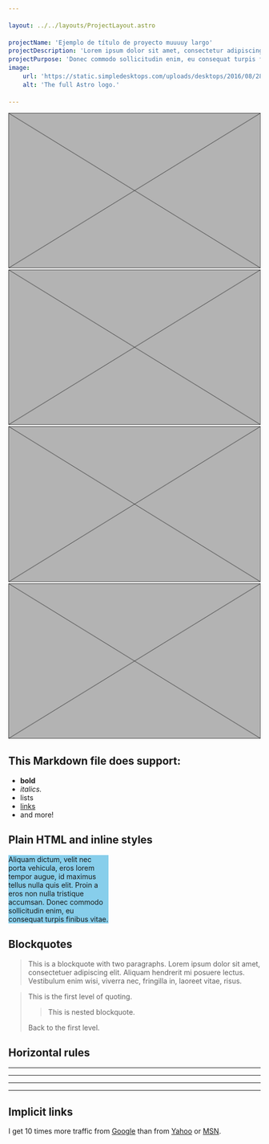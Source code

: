 ```yaml
---

layout: ../../layouts/ProjectLayout.astro

projectName: 'Ejemplo de título de proyecto muuuuy largo'
projectDescription: 'Lorem ipsum dolor sit amet, consectetur adipiscing elit. Aliquam dictum, velit nec porta vehicula, eros lorem tempor augue, id maximus tellus nulla quis elit.'
projectPurpose: 'Donec commodo sollicitudin enim, eu consequat turpis finibus vitae. Nulla rutrum ante non ex viverra bibendum. Proin porta elementum pellentesque. Mauris id venenatis augue.'
image:
    url: 'https://static.simpledesktops.com/uploads/desktops/2016/08/28/Wind-Vector-resize.png'
    alt: 'The full Astro logo.'

---
```


![Alt test](../../images/placeholder-spread.png)
![Alt test](../../images/placeholder-spread.png)
![Alt test](../../images/placeholder-spread.png)
![Alt test](../../images/placeholder-spread.png)

## This Markdown file does support:

- **bold**
- _italics._
- lists
- [links](#)
- and more!

## Plain HTML and inline styles

<div style="max-width: 200px; background-color: skyblue;">
    <p>Aliquam dictum, velit nec porta vehicula, eros lorem tempor augue, id maximus tellus nulla quis elit. Proin a eros non nulla tristique accumsan. Donec commodo sollicitudin enim, eu consequat turpis finibus vitae.</p>
</div>

## Blockquotes

> This is a blockquote with two paragraphs. Lorem ipsum dolor sit amet,
> consectetuer adipiscing elit. Aliquam hendrerit mi posuere lectus.
> Vestibulum enim wisi, viverra nec, fringilla in, laoreet vitae, risus.

> This is the first level of quoting.
>
> > This is nested blockquote.
>
> Back to the first level.
> 
> 


## Horizontal rules

* * *

***

*****

- - -

## Implicit links

I get 10 times more traffic from [Google][] than from
[Yahoo][] or [MSN][].

  [google]: http://google.com/        "Google"
  [yahoo]:  http://search.yahoo.com/  "Yahoo Search"
  [msn]:    http://search.msn.com/    "MSN Search"
